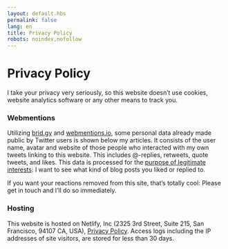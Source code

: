 ```yaml
---
layout: default.hbs
permalink: false
lang: en
title: Privacy Policy
robots: noindex,nofollow
---
```


# Privacy Policy

I take your privacy very seriously, so this website doesn’t use cookies, website analytics software or any other means to track you.

### Webmentions

Utilizing [brid.gy](https://brid.gy) and [webmentions.io](https://webmentions.io), some personal data already made public by Twitter users is shown below my articles. It consists of the user name, avatar and website of those people who interacted with my own tweets linking to this website. This includes @-replies, retweets, quote tweets, and likes. This data is processed for the [purpose of legitimate interests](https://eur-lex.europa.eu/legal-content/EN/TXT/HTML/?uri=CELEX:32016R0679&from=EN#d1e1888-1-1): I want to see what kind of blog posts you liked or replied to.

If you want your reactions removed from this site, that’s totally cool: Please get in touch and I’ll do so immediately.

### Hosting

This website is hosted on Netlify, Inc (2325 3rd Street, Suite 215, San Francisco, 94107 CA, USA), [Privacy Policy](https://www.netlify.com/privacy/). Access logs including the IP addresses of site visitors, are stored for less than 30 days.
